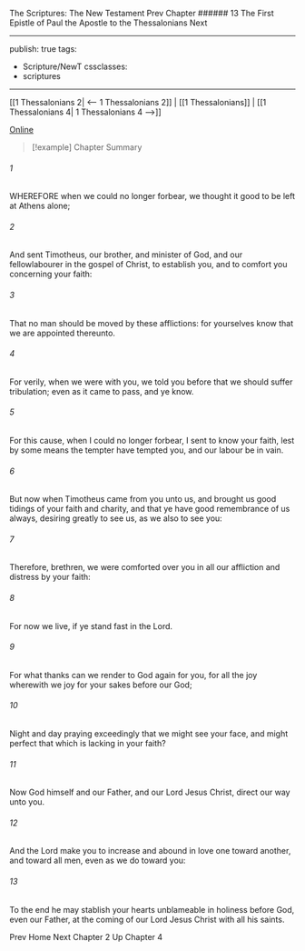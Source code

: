 The Scriptures: The New Testament
Prev
Chapter ###### 13
The First Epistle of Paul the Apostle to the Thessalonians
Next

---
publish: true
tags:
  - Scripture/NewT
cssclasses:
  - scriptures
---
[[1 Thessalonians 2| <-- 1 Thessalonians 2]] | [[1 Thessalonians]] | [[1 Thessalonians 4| 1 Thessalonians 4 -->]]

[Online](https://churchofjesuschrist.org/study/scriptures/nt/1-thes/3?lang=eng)

>[!example] Chapter Summary
>
###### 1
WHEREFORE when we could no longer forbear, we thought it good to be left at Athens alone;
###### 2
And sent Timotheus, our brother, and minister of God, and our fellowlabourer in the gospel of Christ, to establish you, and to comfort you concerning your faith:
###### 3
That no man should be moved by these afflictions: for yourselves know that we are appointed thereunto.
###### 4
For verily, when we were with you, we told you before that we should suffer tribulation; even as it came to pass, and ye know.
###### 5
For this cause, when I could no longer forbear, I sent to know your faith, lest by some means the tempter have tempted you, and our labour be in vain.
###### 6
But now when Timotheus came from you unto us, and brought us good tidings of your faith and charity, and that ye have good remembrance of us always, desiring greatly to see us, as we also to see you:
###### 7
Therefore, brethren, we were comforted over you in all our affliction and distress by your faith:
###### 8
For now we live, if ye stand fast in the Lord.
###### 9
For what thanks can we render to God again for you, for all the joy wherewith we joy for your sakes before our God;
###### 10
Night and day praying exceedingly that we might see your face, and might perfect that which is lacking in your faith?
###### 11
Now God himself and our Father, and our Lord Jesus Christ, direct our way unto you.
###### 12
And the Lord make you to increase and abound in love one toward another, and toward all men, even as we do toward you:
###### 13
To the end he may stablish your hearts unblameable in holiness before God, even our Father, at the coming of our Lord Jesus Christ with all his saints.

Prev
Home
Next
Chapter 2
Up
Chapter 4



